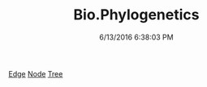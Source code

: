 ﻿---
title: Bio.Phylogenetics
date: 6/13/2016 6:38:03 PM
---

[Edge](T-Bio.Phylogenetics.Edge.html)
[Node](T-Bio.Phylogenetics.Node.html)
[Tree](T-Bio.Phylogenetics.Tree.html)
